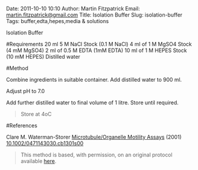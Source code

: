 Date: 2011-10-10 10:10
Author: Martin Fitzpatrick
Email: martin.fitzpatrick@gmail.com
Title: Isolation Buffer
Slug: isolation-buffer
Tags: buffer,edta,hepes,media &amp; solutions

Isolation Buffer





#Requirements
20 ml 5 M NaCl Stock (0.1 M NaCl)
4 ml of 1 M MgSO4 Stock (4 mM MgSO4)
2 ml of 0.5 M EDTA (1mM EDTA)
10 ml of 1 M HEPES Stock (10 mM HEPES)
Distilled water

#Method

Combine ingredients in suitable container. Add distilled water to 900 ml.



Adjust pH to 7.0



Add further distilled water to final volume of 1 litre. Store until required.


>Store at 4oC




#References


Clare M. Waterman-Storer [Microtubule/Organelle Motility Assays](http://dx.doi.org/10.1002/0471143030.cb1301s00)  (2001)
[10.1002/0471143030.cb1301s00](http://dx.doi.org/10.1002/0471143030.cb1301s00)





>This method is based, with permission, on an original protocol available [here](doi:10.1002/0471143030.cb1301s00).

